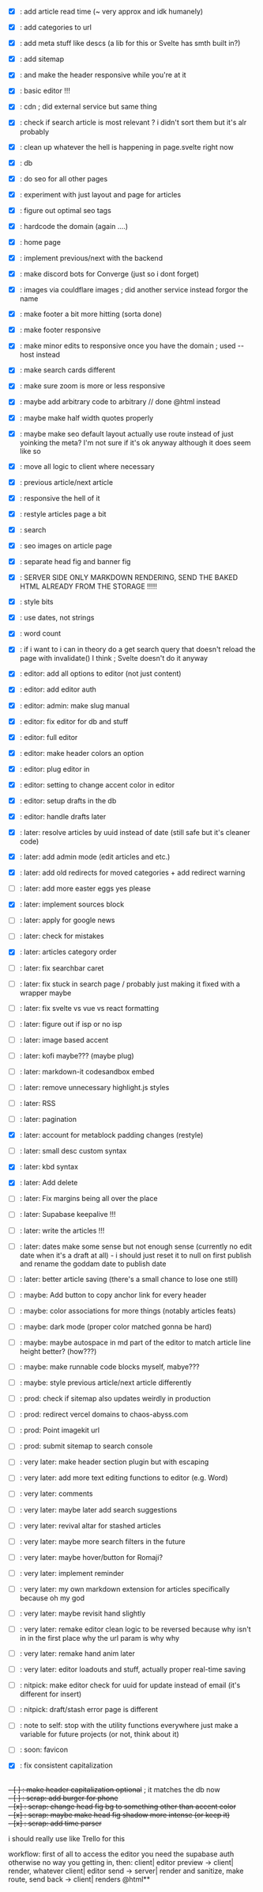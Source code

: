 - [x] : add article read time (~ very approx and idk humanely)
- [x] : add categories to url
- [x] : add meta stuff like descs (a lib for this or Svelte has smth built in?)
- [x] : add sitemap
- [x] : and make the header responsive while you're at it
- [x] : basic editor !!!
- [x] : cdn ; did external service but same thing
- [x] : check if search article is most relevant ? i didn't sort them but it's alr probably
- [x] : clean up whatever the hell is happening in page.svelte right now
- [x] : db
- [x] : do seo for all other pages
- [x] : experiment with just layout and page for articles
- [x] : figure out optimal seo tags
- [x] : hardcode the domain (again ....)
- [x] : home page
- [x] : implement previous/next with the backend
- [x] : make discord bots for Converge (just so i dont forget)
- [x] : images via couldflare images ; did another service instead forgor the name
- [x] : make footer a bit more hitting (sorta done)
- [x] : make footer responsive
- [x] : make minor edits to responsive once you have the domain ; used --host instead
- [x] : make search cards different
- [x] : make sure zoom is more or less responsive
- [x] : maybe add arbitrary code to arbitrary // done @html instead
- [x] : maybe make half width quotes properly
- [x] : maybe make seo default layout actually use route instead of just yoinking the meta? I'm not sure if it's ok anyway although it does seem like so
- [x] : move all logic to client where necessary
- [x] : previous article/next article
- [x] : responsive the hell of it
- [x] : restyle articles page a bit
- [x] : search
- [x] : seo images on article page
- [x] : separate head fig and banner fig
- [x] : SERVER SIDE ONLY MARKDOWN RENDERING, SEND THE BAKED HTML ALREADY FROM THE STORAGE !!!!!
- [x] : style bits
- [x] : use dates, not strings
- [x] : word count
- [x] : if i want to i can in theory do a get search query that doesn't reload the page with invalidate() I think ; Svelte doesn't do it anyway


- [x] : editor: add all options to editor (not just content)
- [x] : editor: add editor auth
- [x] : editor: admin: make slug manual
- [x] : editor: fix editor for db and stuff
- [x] : editor: full editor
- [x] : editor: make header colors an option
- [x] : editor: plug editor in
- [x] : editor: setting to change accent color in editor
- [x] : editor: setup drafts in the db
- [x] : editor: handle drafts later
- [x] : later: resolve articles by uuid instead of date (still safe but it's cleaner code)
- [x] : later: add admin mode (edit articles and etc.)
- [x] : later: add old redirects for moved categories + add redirect warning
- [ ] : later: add more easter eggs yes please
- [x] : later: implement sources block
- [ ] : later: apply for google news
- [ ] : later: check for mistakes
- [x] : later: articles category order
- [ ] : later: fix searchbar caret
- [ ] : later: fix stuck in search page / probably just making it fixed with a wrapper maybe
- [ ] : later: fix svelte vs vue vs react formatting
- [ ] : later: figure out if isp or no isp
- [ ] : later: image based accent
- [ ] : later: kofi maybe??? (maybe plug)
- [ ] : later: markdown-it codesandbox embed
- [ ] : later: remove unnecessary highlight.js styles
- [ ] : later: RSS
- [ ] : later: pagination
- [x] : later: account for metablock padding changes (restyle)
- [ ] : later: small desc custom syntax
- [x] : later: kbd syntax
- [x] : later: Add delete
- [ ] : later: Fix margins being all over the place
- [ ] : later: Supabase keepalive !!!
- [ ] : later: write the articles !!!
- [ ] : later: dates make some sense but not enough sense (currently no edit date when it's a draft at all) - i should just reset it to null on first publish and rename the goddam date to publish date
- [ ] : later: better article saving (there's a small chance to lose one still)
- [ ] : maybe: Add button to copy anchor link for every header
- [ ] : maybe: color associations for more things (notably articles feats)
- [ ] : maybe: dark mode (proper color matched gonna be hard)
- [ ] : maybe: maybe autospace in md part of the editor to match article line height better? (how???)
- [ ] : maybe: make runnable code blocks myself, mabye???
- [ ] : maybe: style previous article/next article differently
- [ ] : prod: check if sitemap also updates weirdly in production
- [ ] : prod: redirect vercel domains to chaos-abyss.com
- [ ] : prod: Point imagekit url
- [ ] : prod: submit sitemap to search console
- [ ] : very later: make header section plugin but with escaping
- [ ] : very later: add more text editing functions to editor (e.g. Word)
- [ ] : very later: comments
- [ ] : very later: maybe later add search suggestions
- [ ] : very later: revival altar for stashed articles
- [ ] : very later: maybe more search filters in the future
- [ ] : very later: maybe hover/button for Romaji?
- [ ] : very later: implement reminder
- [ ] : very later: my own markdown extension for articles specifically because oh my god
- [ ] : very later: maybe revisit hand slightly
- [ ] : very later: remake editor clean logic to be reversed because why isn't in in the first place why the url param is why why
- [ ] : very later: remake hand anim later
- [ ] : very later: editor loadouts and stuff, actually proper real-time saving
- [ ] : nitpick: make editor check for uuid for update instead of email (it's different for insert)
- [ ] : nitpick: draft/stash error page is different
- [ ] : note to self: stop with the utility functions everywhere just make a variable for future projects (or not, think about it)
- [ ] : soon: favicon
- [x] : fix consistent capitalization

<br>~~- [ ] : make header capitalization optional~~ ; it matches the db now
<br>~~- [ ] : scrap: add burger for phone~~
<br>~~- [x] : scrap: change head fig bg to something other than accent color~~
<br>~~- [x] : scrap: maybe make head fig shadow more intense (or keep it)~~
<br>~~- [x] : scrap: add time parser~~

i should really use like Trello for this

workflow:
first of all to access the editor you need the supabase auth otherwise no way you getting in, then:
client| editor preview -> client| render, whatever
client| editor send -> server| render and sanitize, make route, send back -> client| renders @html**